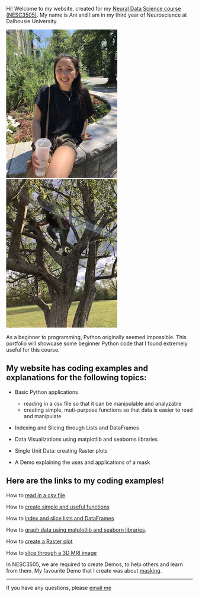Hi! Welcome to my website, created for my [Neural Data Science course (NESC3505)](https://dalpsychneuro.github.io/NESC_3505/). My name is Ani and I am in my third year of Neuroscience at Dalhousie University.

![jpeg](me.jpeg) ![jpeg](me_t.jpeg)

As a beginner to programming, Python originally seemed impossible. This portfolio will showcase some beginner Python code that I found extremely useful for this course.

## My website has coding examples and explanations for the following topics:

- Basic Python applications
  - reading in a csv file so that it can be manipulable and analyzable
  - creating simple, muti-purpose functions so that data is easier to read and manipulate
  
- Indexing and Slicing through Lists and DataFrames

- Data Visualizations using matplotlib and seaborns libraries

- Single Unit Data: creating Raster plots

- A Demo explaining the uses and applications of a mask

## Here are the links to my coding examples!

How to [read in a csv file](reading_in_csv.md).

How to [create simple and useful functions](creating_functions.md) 

How to [index and slice lists and DataFrames](indexing_slicing.md)

How to [graph data using matplotlib and seaborn libraries](matplotlib_seaborn.md).

How to [create a Raster plot](raster_plot.md)

How to [slice through a 3D MRI image](mri.md)

In NESC3505, we are required to create Demos, to help others and learn from them.
My favourite Demo that I create was about [masking](https://an648648.github.io/demo-5/).

---

If you have any questions, please [email me](mailto:an648648@dal.ca)


